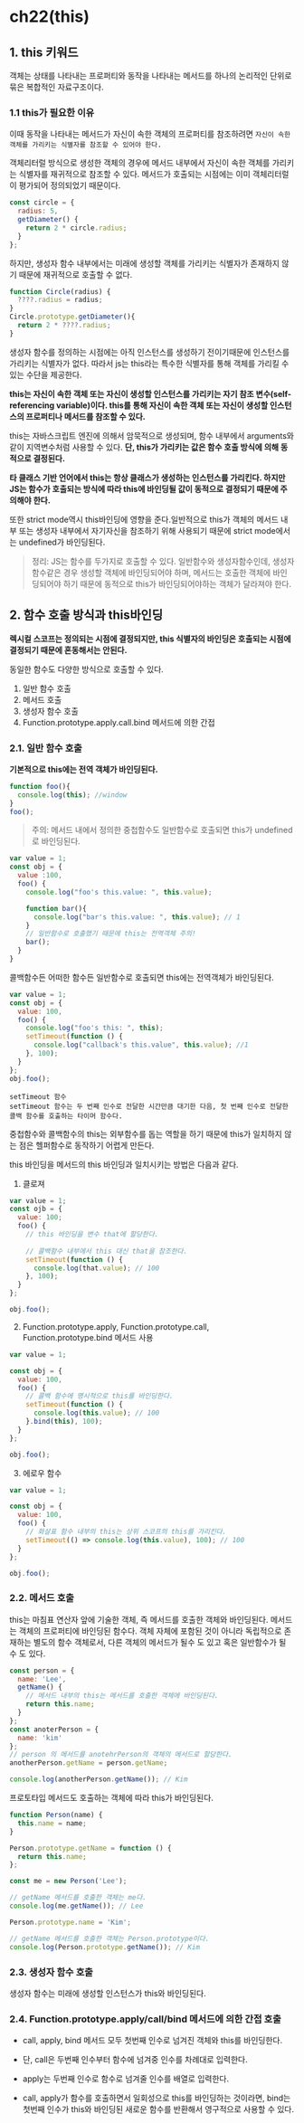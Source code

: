 # ch22(this)

## 1. this 키워드
객체는 상태를 나타내는 프로퍼티와 동작을 나타내는 메서드를 하나의 논리적인 단위로 묶은 복합적인 자료구조이다.

### 1.1 this가 필요한 이유
이때 동작을 나타내는 메서드가 자신이 속한 객체의 프로퍼티를 참조하려면 `자신이 속한 객체를 가리키는 식별자를 참조할 수 있어야 한다.`

객체리터럴 방식으로 생성한 객체의 경우에 메서드 내부에서 자신이 속한 객체를 가리키는 식별자를 재귀적으로 참조할 수 있다. 메서드가 호출되는 시점에는 이미 객체리터럴이 평가되어 정의되었기 때문이다.
```js
const circle = {
  radius: 5,
  getDiameter() {
    return 2 * circle.radius;
  }
};
```

하지만, 생성자 함수 내부에서는 미래에 생성할 객체를 가리키는 식별자가 존재하지 않기 때문에 재귀적으로 호출할 수 없다.

```js
function Circle(radius) {
  ????.radius = radius;
}
Circle.prototype.getDiameter(){
  return 2 * ????.radius;
}
```

생성자 함수를 정의하는 시점에는 아직 인스턴스를 생성하기 전이기때문에 인스턴스를 가리키는 식별자가 없다. 따라서 js는 this라는 특수한 식별자를 통해 객체를 가리킬 수 있는 수단을 제공한다.

**this는 자신이 속한 객체 또는 자신이 생성할 인스턴스를 가리키는 자기 참조 변수(self- referencing variable)이다. this를 통해 자신이 속한 객체 또는 자신이 생성할 인스턴스의 프로퍼티나 메서드를 참조할 수 있다.**

this는 자바스크립트 엔진에 의해서 암묵적으로 생성되며, 함수 내부에서 arguments와 같이 지역변수처럼 사용할 수 있다. **단, this가 가리키는 값은 함수 호출 방식에 의해 동적으로 결정된다.**

**타 클래스 기반 언어에서 this는 항상 클래스가 생성하는 인스턴스를 가리킨다. 하지만 JS는 함수가 호출되는 방식에 따라 this에 바인딩될 값이 동적으로 결정되기 때문에 주의해야 한다.**

또한 strict mode역시 this바인딩에 영향을 준다.일반적으로 this가 객체의 메서드 내부 또는 생성자 내부에서 자기자신을 참조하기 위해 사용되기 때문에 strict mode에서는 undefined가 바인딩된다.
> 정리: JS는 함수를 두가지로 호출할 수 있다. 일반함수와 생성자함수인데, 생성자 함수같은 경우 생성할 객체에 바인딩되어야 하며, 메서드는 호출한 객체에 바인딩되어야 하기 때문에 동적으로 this가 바인딩되어야하는 객체가 달라져야 한다.
## 2. 함수 호출 방식과 this바인딩

**렉시컬 스코프는 정의되는 시점에 결정되지만, this 식별자의 바인딩은 호출되는 시점에 결정되기 때문에 혼동해서는 안된다.**

동일한 함수도 다양한 방식으로 호출할 수 있다.

1. 일반 함수 호출
2. 메서드 호출
3. 생성자 함수 호출
4. Function.prototype.apply.call.bind 메서드에 의한 간접

### 2.1. 일반 함수 호출

**기본적으로 this에는 전역 객체가 바인딩된다.**
```js 
function foo(){
  console.log(this); //window
}
foo();
```

> 주의: 메서드 내에서 정의한 중첩함수도 일반함수로 호출되면 this가 undefined로 바인딩된다.

```js
var value = 1;
const obj = {
  value :100,
  foo() {
    console.log("foo's this.value: ", this.value);

    function bar(){
      console.log("bar's this.value: ", this.value); // 1
    }
    // 일반함수로 호출했기 때문에 this는 전역객체 주의!
    bar();
  }
}
```
콜백함수든 어떠한 함수든 일반함수로 호출되면 this에는 전역객체가 바인딩된다.

```js
var value = 1;
const obj = {
  value: 100,
  foo() {
    console.log("foo's this: ", this);
    setTimeout(function () {
      console.log("callback's this.value", this.value); //1
    }, 100);
  }
};
obj.foo();
```

```
setTimeout 함수
setTimeout 함수는 두 번째 인수로 전달한 시간만큼 대기한 다음, 첫 번째 인수로 전달한 콜백 함수를 호출하는 타이머 함수다.
```

중첩함수와 콜백함수의 this는 외부함수를 돕는 역할을 하기 때문에 this가 일치하지 않는 점은 헬퍼함수로 동작하기 어렵게 만든다.

this 바인딩을 메서드의 this 바인딩과 일치시키는 방법은 다음과 같다.

1. 클로져

```js
var value = 1;
const ojb = {
  value: 100;
  foo() {
    // this 바인딩을 변수 that에 할당한다.
    
    // 콜백함수 내부에서 this 대신 that을 참조한다.
    setTimeout(function () {
      console.log(that.value); // 100
    }, 100);
  }
};

obj.foo();
```

2. Function.prototype.apply, Function.prototype.call, Function.prototype.bind 메서드 사용

```js
var value = 1;

const obj = {
  value: 100,
  foo() {
    // 콜백 함수에 명시적으로 this를 바인딩한다.
    setTimeout(function () {
      console.log(this.value); // 100
    }.bind(this), 100);
  }
};

obj.foo();
```
3. 에로우 함수
```js
var value = 1;

const obj = {
  value: 100,
  foo() {
    // 화살표 함수 내부의 this는 상위 스코프의 this를 가리킨다.
    setTimeout(() => console.log(this.value), 100); // 100
  }
};

obj.foo();
```

### 2.2. 메서드 호출
this는 마침표 연산자 앞에 기술한 객체, 즉 메서드를 호출한 객체와 바인딩된다.
메서드는 객체의 프로퍼티에 바인딩된 함수다. 객체 자체에 포함된 것이 아니라 독립적으로 존재하는 별도의 함수 객체로서, 다른 객체의 메서드가 될수 도 있고 혹은 일반함수가 될 수 도 있다.

```js
const person = {
  name: 'Lee',
  getName() {
    // 메서드 내부의 this는 메서드를 호출한 객체에 바인딩된다.
    return this.name;
  }
};
const anoterPerson = {
  name: 'kim'
};
// person 의 메서드를 anotehrPerson의 객체의 메서드로 할당한다.
anotherPerson.getName = person.getName;

console.log(anotherPerson.getName()); // Kim
```

프로토타입 메서드도 호출하는 객체에 따라 this가 바인딩된다.

```js
function Person(name) {
  this.name = name;
}

Person.prototype.getName = function () {
  return this.name;
};

const me = new Person('Lee');

// getName 메서드를 호출한 객체는 me다.
console.log(me.getName()); // Lee

Person.prototype.name = 'Kim';

// getName 메서드를 호출한 객체는 Person.prototype이다.
console.log(Person.prototype.getName()); // Kim
```

### 2.3. 생성자 함수 호출

생성자 함수는 미래에 생성할 인스턴스가 this와 바인딩된다.

### 2.4. Function.prototype.apply/call/bind 메서드에 의한 간접 호출

- call, apply, bind 메서드 모두 첫번째 인수로 넘겨진 객체와 this를 바인딩한다.

- 단, call은 두번째 인수부터 함수에 넘겨중 인수를 차례대로 입력한다.
- apply는 두번째 인수로 함수로 넘겨줄 인수를 배열로 입력한다.
- call, apply가 함수를 호출하면서 일회성으로 this를 바인딩하는 것이라면, bind는 첫번째 인수가 this와 바인딩된 새로운 함수를 반환해서 영구적으로 사용할 수 있다.

